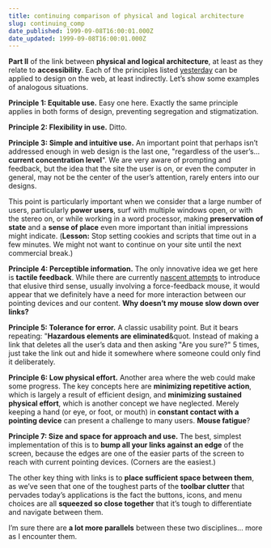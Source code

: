 ```yaml
---
title: continuing comparison of physical and logical architecture
slug: continuing_comp
date_published: 1999-09-08T16:00:01.000Z
date_updated: 1999-09-08T16:00:01.000Z
---
```


**Part II** of the link between **physical and logical architecture**, at least as they relate to **accessibility**. Each of the principles listed [yesterday](#070999) can be applied to design on the web, at least indirectly. Let’s show some examples of analogous situations.

**Principle 1: Equitable use.** Easy one here. Exactly the same principle applies in both forms of design, preventing segregation and stigmatization.

**Principle 2: Flexibility in use.** Ditto.

**Principle 3: Simple and intuitive use.** An important point that perhaps isn’t addressed enough in web design is the last one, "regardless of the user’s… **current concentration level**". We are very aware of prompting and feedback, but the idea that the site the user is on, or even the computer in general, may not be the center of the user’s attention, rarely enters into our designs.

This point is particularly important when we consider that a large number of users, particularly **power users**, surf with multiple windows open, or with the stereo on, or while working in a word processor, making **preservation of state** and a **sense of place** even more important than initial impressions might indicate. (**Lesson:** Stop setting cookies and scripts that time out in a few minutes. We might not want to continue on your site until the next commercial break.)

**Principle 4: Perceptible information.** The only innovative idea we get here is **tactile feedback**. While there are currently [nascent attempts](http://www.feeltheweb.com) to introduce that elusive third sense, usually involving a force-feedback mouse, it would appear that we definitely have a need for more interaction between our pointing devices and our content. **Why doesn’t my mouse slow down over links?**

**Principle 5: Tolerance for error.** A classic usability point. But it bears repeating: "**Hazardous elements are eliminated**&quot. Instead of making a link that deletes all the user’s data and then asking "Are you sure?" 5 times, just take the link out and hide it somewhere where someone could only find it deliberately.

**Principle 6: Low physical effort.** Another area where the web could make some progress. The key concepts here are **minimizing repetitive action**, which is largely a result of efficient design, and **minimizing sustained physical effort**, which is another concept we have neglected. Merely keeping a hand (or eye, or foot, or mouth) in **constant contact with a pointing device** can present a challenge to many users. **Mouse fatigue**?

**Principle 7: Size and space for approach and use.** The best, simplest implementation of this is to **bump all your links against an edge** of the screen, because the edges are one of the easier parts of the screen to reach with current pointing devices. (Corners are the easiest.)

The other key thing with links is to **place sufficient space between them**, as we’ve seen that one of the toughest parts of the **toolbar clutter** that pervades today’s applications is the fact the buttons, icons, and menu choices are all **squeezed so close together** that it’s tough to differentiate and navigate between them.

I’m sure there are **a lot more parallels** between these two disciplines… more as I encounter them.
